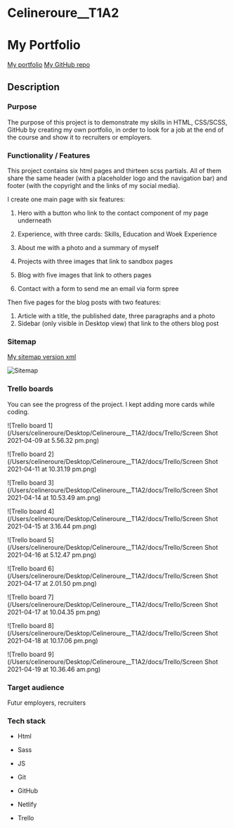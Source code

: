 # Celineroure__T1A2

# My Portfolio

[My portfolio](https://celine-roure-portfolio.netlify.app/)
[My GitHub repo](https://github.com/celinero/Celineroure__T1A2.git)

## Description

### Purpose

The purpose of this project is to demonstrate my skills in HTML, CSS/SCSS, GitHub by creating my own portfolio, in order to look for a job at the end of the course and show it to recruiters or employers.

### Functionality / Features

This project contains six html pages and thirteen scss partials. All of them share the same header (with a placeholder logo and the navigation bar) and footer (with the copyright and the links of my social media). 

I create one main page with six features:

1. Hero with a button who link to the contact component of my page underneath

2. Experience, with three cards: Skills, Education and Woek Experience

3. About me with a photo and a summary of myself
4. Projects  with three images that link to sandbox pages
5. Blog with five images that link to others pages
6. Contact with a form to send me an email via form spree

Then five pages for the blog posts with two features:

1. Article with a title, the published date, three paragraphs and a photo
2. Sidebar (only visible in Desktop view) that link to the others blog post

### Sitemap

[My sitemap version xml](https://www.xml-sitemaps.com/download/celine-roure-portfolio.netlify.app-7483edba5/sitemap.xml?view=1)



![Sitemap](/Users/celineroure/Desktop/Celineroure__T1A2/docs/sitemap.png)



### Trello boards

You can see the progress of the project. I kept adding more cards while coding.

![Trello board 1](/Users/celineroure/Desktop/Celineroure__T1A2/docs/Trello/Screen Shot 2021-04-09 at 5.56.32 pm.png)

![Trello board 2](/Users/celineroure/Desktop/Celineroure__T1A2/docs/Trello/Screen Shot 2021-04-11 at 10.31.19 pm.png)

![Trello board 3](/Users/celineroure/Desktop/Celineroure__T1A2/docs/Trello/Screen Shot 2021-04-14 at 10.53.49 am.png)

![Trello board 4](/Users/celineroure/Desktop/Celineroure__T1A2/docs/Trello/Screen Shot 2021-04-15 at 3.16.44 pm.png)

![Trello board 5](/Users/celineroure/Desktop/Celineroure__T1A2/docs/Trello/Screen Shot 2021-04-16 at 5.12.47 pm.png)

![Trello board 6](/Users/celineroure/Desktop/Celineroure__T1A2/docs/Trello/Screen Shot 2021-04-17 at 2.01.50 pm.png)

![Trello board 7](/Users/celineroure/Desktop/Celineroure__T1A2/docs/Trello/Screen Shot 2021-04-17 at 10.04.35 pm.png)

![Trello board 8](/Users/celineroure/Desktop/Celineroure__T1A2/docs/Trello/Screen Shot 2021-04-18 at 10.17.06 pm.png)

![Trello board 9](/Users/celineroure/Desktop/Celineroure__T1A2/docs/Trello/Screen Shot 2021-04-19 at 10.36.46 am.png)

### Target audience

Futur employers, recruiters

### Tech stack

- Html

- Sass

- JS

- Git

- GitHub

- Netlify

- Trello

  



